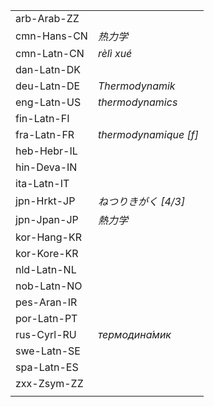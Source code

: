 | | |
|-|-|
| arb-Arab-ZZ |  |
| cmn-Hans-CN | _热力学_ |
| cmn-Latn-CN | _rèlì xué_ |
| dan-Latn-DK |  |
| deu-Latn-DE | _Thermodynamik_ |
| eng-Latn-US | _thermodynamics_ |
| fin-Latn-FI |  |
| fra-Latn-FR | _thermodynamique [f]_ |
| heb-Hebr-IL |  |
| hin-Deva-IN |  |
| ita-Latn-IT |  |
| jpn-Hrkt-JP | _ねつりきがく [4/3]_ |
| jpn-Jpan-JP | _熱力学_ |
| kor-Hang-KR |  |
| kor-Kore-KR |  |
| nld-Latn-NL |  |
| nob-Latn-NO |  |
| pes-Aran-IR |  |
| por-Latn-PT |  |
| rus-Cyrl-RU | _термодина́мик_ |
| swe-Latn-SE |  |
| spa-Latn-ES |  |
| zxx-Zsym-ZZ |  |
|  |  |
